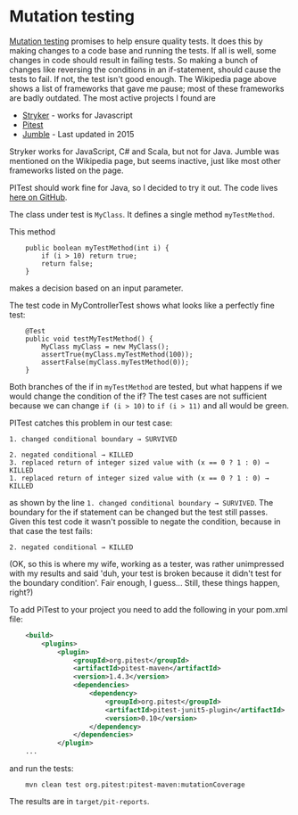 # Mutation testing

[Mutation testing](https://en.wikipedia.org/wiki/Mutation_testing) promises to help ensure quality tests. It does this by making changes to a code base and running the tests. If all is well, some changes in code should result in failing tests. So making a bunch of changes like reversing the conditions in an if-statement, should cause the tests to fail. If not, the test isn't good enough. 
The Wikipedia page above shows a list of frameworks that gave me pause; most of these frameworks are badly outdated. The most active projects I found are

- [Stryker](https://stryker-mutator.io/) - works for Javascript
- [Pitest](https://pitest.org/) 
- [Jumble](https://sourceforge.net/projects/jumble/files/jumble/1.3.0/) - Last updated in 2015 

Stryker works for JavaScript, C# and Scala, but not for Java. Jumble was mentioned on the Wikipedia page, but seems inactive, just like most other frameworks listed on the page. 

PITest should work fine for Java, so I decided to try it out. The code lives [here on GitHub](https://github.com/jvermeir/mutationtesting).

The class under test is `MyClass`. It defines a single method `myTestMethod`.

This method 

```
    public boolean myTestMethod(int i) {
        if (i > 10) return true;
        return false;
    }
```

makes a decision based on an input parameter. 

The test code in MyControllerTest shows what looks like a perfectly fine test:

```
    @Test
    public void testMyTestMethod() {
        MyClass myClass = new MyClass();
        assertTrue(myClass.myTestMethod(100));
        assertFalse(myClass.myTestMethod(0));
    }
```

Both branches of the if in `myTestMethod` are tested, but what happens if we would change the condition of the if?
The test cases are not sufficient because we can change `if (i > 10)` to `if (i > 11)` and all would be green. 

PITest catches this problem in our test case:

```
1. changed conditional boundary → SURVIVED
```

```
2. negated conditional → KILLED
3. replaced return of integer sized value with (x == 0 ? 1 : 0) → KILLED
1. replaced return of integer sized value with (x == 0 ? 1 : 0) → KILLED
``` 

as shown by the line `1. changed conditional boundary → SURVIVED`. The boundary for the if statement can be changed but the test still passes. 
Given this test code it wasn't possible to negate the condition, because in that case the test fails:

```
2. negated conditional → KILLED
```

(OK, so this is where my wife, working as a tester, was rather unimpressed with my results and said 'duh, your test is broken because it didn't test for the boundary condition'. Fair enough, I guess... Still, these things happen, right?)

To add PiTest to your project you need to add the following in your pom.xml file:

```xml
    <build>
        <plugins>
            <plugin>
                <groupId>org.pitest</groupId>
                <artifactId>pitest-maven</artifactId>
                <version>1.4.3</version>
                <dependencies>
                    <dependency>
                        <groupId>org.pitest</groupId>
                        <artifactId>pitest-junit5-plugin</artifactId>
                        <version>0.10</version>
                    </dependency>
                </dependencies>
            </plugin>
    ...
```

and run the tests:
```
    mvn clean test org.pitest:pitest-maven:mutationCoverage
```    
The results are in `target/pit-reports`.
